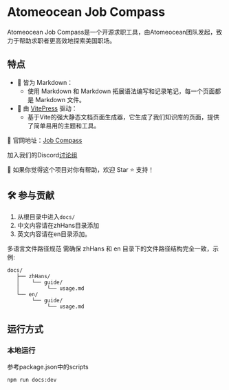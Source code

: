 # Atomeocean Job Compass

Atomeocean Job Compass是一个开源求职工具，由Atomeocean团队发起，致力于帮助求职者更高效地探索美国职场。

## 特点

- 📃 皆为 Markdown：
  - 使用 Markdown 和 Markdown 拓展语法编写和记录笔记，每一个页面都是 Markdown 文件。
- 🚀 由 [VitePress](https://vitepress.dev) 驱动：
  - 基于Vite的强大静态文档页面生成器，它生成了我们知识库的页面，提供了简单易用的主题和工具。

🔗 官网地址：[Job Compass](https://jobcompass.atomeocean.com/)

加入我们的Discord[讨论组](https://discord.gg/TvS5yupU)

🌟 如果你觉得这个项目对你有帮助，欢迎 Star ⭐ 支持！

## 🛠 参与贡献

1. 从根目录中进入`docs/`
2. 中文内容请在zhHans目录添加
3. 英文内容请在en目录添加。

多语言文件路径规范
需确保 zhHans 和 en 目录下的文件路径结构完全一致，示例:
```
docs/
   ├── zhHans/
   │    └── guide/
   │         └── usage.md
   └── en/
        └── guide/
             └── usage.md
```

## 运行方式

### 本地运行

参考package.json中的scripts

```shell
npm run docs:dev
```
